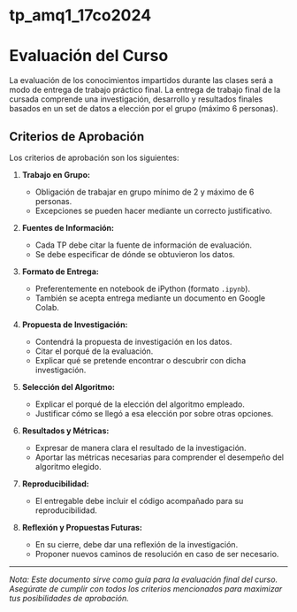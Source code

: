 # tp_amq1_17co2024

# Evaluación del Curso

La evaluación de los conocimientos impartidos durante las clases será a modo de entrega de trabajo práctico final. La entrega de trabajo final de la cursada comprende una investigación, desarrollo y resultados finales basados en un set de datos a elección por el grupo (máximo 6 personas).

## Criterios de Aprobación

Los criterios de aprobación son los siguientes:

1. **Trabajo en Grupo:** 
   - Obligación de trabajar en grupo mínimo de 2 y máximo de 6 personas.
   - Excepciones se pueden hacer mediante un correcto justificativo.

2. **Fuentes de Información:**
   - Cada TP debe citar la fuente de información de evaluación.
   - Se debe especificar de dónde se obtuvieron los datos.

3. **Formato de Entrega:**
   - Preferentemente en notebook de iPython (formato `.ipynb`).
   - También se acepta entrega mediante un documento en Google Colab.

4. **Propuesta de Investigación:**
   - Contendrá la propuesta de investigación en los datos.
   - Citar el porqué de la evaluación.
   - Explicar qué se pretende encontrar o descubrir con dicha investigación.

5. **Selección del Algoritmo:**
   - Explicar el porqué de la elección del algoritmo empleado.
   - Justificar cómo se llegó a esa elección por sobre otras opciones.

6. **Resultados y Métricas:**
   - Expresar de manera clara el resultado de la investigación.
   - Aportar las métricas necesarias para comprender el desempeño del algoritmo elegido.

7. **Reproducibilidad:**
   - El entregable debe incluir el código acompañado para su reproducibilidad.

8. **Reflexión y Propuestas Futuras:**
   - En su cierre, debe dar una reflexión de la investigación.
   - Proponer nuevos caminos de resolución en caso de ser necesario.

---

*Nota: Este documento sirve como guía para la evaluación final del curso. Asegúrate de cumplir con todos los criterios mencionados para maximizar tus posibilidades de aprobación.*